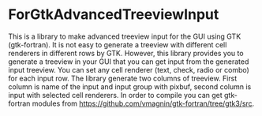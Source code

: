 # ForGtkAdvancedTreeviewInput
This is a library to make advanced treeview input for the GUI using GTK (gtk-fortran). It is not easy to generate a treeview with different cell renderers in different rows by GTK. However, this library provides you to generate a treeview in your GUI that you can get input from the generated input treeview. You can set any cell renderer (text, check, radio or combo) for each input row. The library generate two columns of treeview. First column is name of the input and input group with pixbuf, second column is input with selected cell renderers.
In order to compile you can get gtk-fortran modules from https://github.com/vmagnin/gtk-fortran/tree/gtk3/src.
